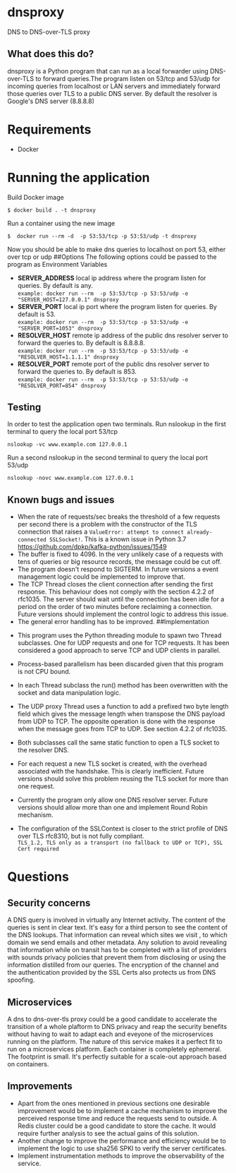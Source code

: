 # dnsproxy
DNS to DNS-over-TLS proxy
## What does this do?
dnsproxy is a Python program that can run as a local forwarder using DNS-over-TLS to forward queries.The program listen on 53/tcp and 53/udp for incoming queries from localhost or LAN servers and 
immediately forward those queries over TLS to a public DNS server. 
By default the resolver  is Google's DNS server (8.8.8.8)

# Requirements
- Docker
# Running the application
Build Docker image
```
$ docker build . -t dnsproxy
```
Run a container using the new image
```
$  docker run --rm -d  -p 53:53/tcp -p 53:53/udp -t dnsproxy
```
Now you should be able to make dns queries to localhost on port 53, either over tcp or udp
##Options
 The following options could be passed to the program as Environment Variables
+ **SERVER_ADDRESS** local ip address where the program listen for queries. By default is any.  
`example: docker run --rm  -p 53:53/tcp -p 53:53/udp -e "SERVER_HOST=127.0.0.1" dnsproxy`
+ **SERVER_PORT** local ip port where the program listen for queries. By default is 53.  
`example: docker run --rm  -p 53:53/tcp -p 53:53/udp -e "SERVER_PORT=1053" dnsproxy`
+ **RESOLVER_HOST** remote ip address of the public dns resolver server to forward the queries to. By default is 8.8.8.8.  
`example: docker run --rm  -p 53:53/tcp -p 53:53/udp -e "RESOLVER_HOST=1.1.1.1" dnsproxy`
+ **RESOLVER_PORT** remote port of the public dns resolver server to forward the queries to. By default is 853.  
`example: docker run --rm  -p 53:53/tcp -p 53:53/udp -e "RESOLVER_PORT=854" dnsproxy`

## Testing
In order to test the application open two terminals.
Run nslookup in the first terminal to query the local port 53/tcp
````
nslookup -vc www.example.com 127.0.0.1
````
Run a second nslookup in the second terminal to query the local port 53/udp
````
nslookup -novc www.example.com 127.0.0.1
````
## Known bugs and issues
+ When the rate of requests/sec breaks the threshold of a few requests per second 
there is a problem with the constructor of the TLS connection that raises a `ValueError: attempt to connect already-connected SSLSocket!`. 
This is a known issue in Python 3.7 https://github.com/dpkp/kafka-python/issues/1549
+ The buffer is fixed to 4096.  In the very unlikely case of a requests with tens of queries or big resource records, 
the message could be cut off.
+ The program doesn't respond to SIGTERM. In future versions a event management logic could be implemented to improve that.
+ The TCP Thread closes the client connection after sending the first response. This behaviour does not comply with the section 4.2.2 of rfc1035.
The server should wait until the connection has been idle for a period on the order of two minutes before reclaiming a 
connection. Future versions should implement the control logic to address this issue.
+ The general error handling has to be improved.
##Implementation
- This program uses the Python threading module to spawn two Thread  subclasses. One for UDP requests and one for TCP requests.
It has been considered a good approach to serve TCP and UDP clients in parallel.  

- Process-based parallelism has been discarded given that this program is not CPU bound.
- In each Thread subclass the run() method has been overwritten with the socket and data manipulation logic.
- The UDP proxy Thread uses a function to add a prefixed two byte length field which gives the message length 
when transpose the DNS payload from UDP to TCP. The opposite operation is done with the response when the message goes 
from TCP to UDP. See  section 4.2.2 of rfc1035.
- Both subclasses call the same static function to open a TLS socket to the resolver DNS.  
- For each request a new TLS socket is created, with the overhead associated with the handshake. 
This is clearly inefficient. 
Future versions should solve this problem reusing the TLS socket for more than one request.
- Currently the program only allow one DNS resolver server. Future versions should allow more than one and implement Round Robin mechanism.
- The configuration of the SSLContext is closer to the strict profile of DNS over TLS rfc8310, but is not fully compliant.  
 `TLS_1.2, TLS only as a transport (no fallback to UDP or TCP), SSL Cert required `  
 # Questions
 ## Security concerns
 A DNS query is involved in virtually any Internet activity.
 The content of the queries is sent in clear text. It's easy for a third person to 
 see the content of  the DNS lookups. That information can reveal which sites we visit , to which domain we send 
 emails and other metadata. Any solution to avoid revealing that information while on transit 
 has to be completed with a list of providers with sounds privacy policies that prevent them from 
 disclosing or using the information distilled from our queries. The encryption of the channel and the 
 authentication provided by the SSL Certs also protects us from DNS spoofing.
 ## Microservices
 A dns to dns-over-tls proxy could be a good candidate to accelerate the transition of a whole plaftorm 
 to DNS privacy and reap the security benefits without having to wait to adapt each and eveyone of the microservices
 running on the platform. 
 The nature of this service makes it a perfect fit to run on a microservices platform. Each container is completely ephemeral.
 The footprint is small. It's perfectly suitable for a scale-out approach based on containers.
 ## Improvements
 - Apart from the ones mentioned in previous sections one desirable improvement would be to 
 implement a cache mechanism to improve the perceived response time and reduce the requests send to outside. 
 A Redis cluster could be a good candidate to store the cache. It would require further analysis to see the 
 actual gains of this solution.
 - Another change to improve the performance and efficiency  would be to implement the logic 
 to use sha256 SPKI to verify the server certificates.
 - Implement instrumentation methods to improve the observability of the service.  
